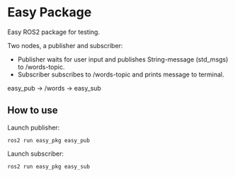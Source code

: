 # Easy Package

Easy ROS2 package for testing.

Two nodes, a publisher and subscriber:
* Publisher waits for user input and publishes String-message (std_msgs) to /words-topic.
* Subscriber subscribes to /words-topic and prints message to terminal.

easy_pub -> /words -> easy_sub

## How to use

Launch publisher:
```
ros2 run easy_pkg easy_pub
```

Launch subscriber:
```
ros2 run easy_pkg easy_sub
```
